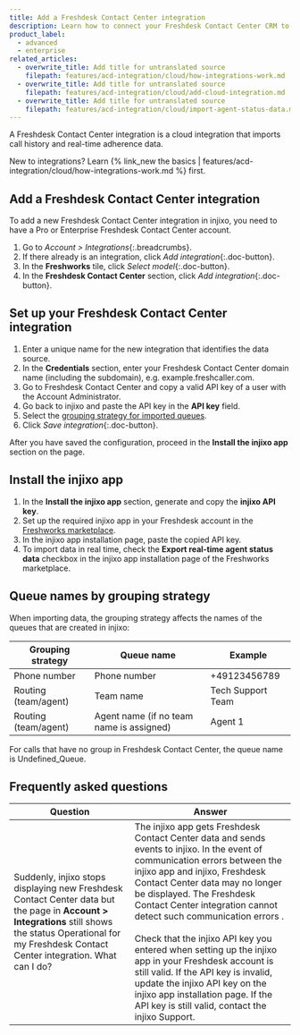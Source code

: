 ```yaml
---
title: Add a Freshdesk Contact Center integration
description: Learn how to connect your Freshdesk Contact Center CRM to injixo to import data.
product_label:
  - advanced
  - enterprise
related_articles:
  - overwrite_title: Add title for untranslated source
    filepath: features/acd-integration/cloud/how-integrations-work.md
  - overwrite_title: Add title for untranslated source
    filepath: features/acd-integration/cloud/add-cloud-integration.md
  - overwrite_title: Add title for untranslated source
    filepath: features/acd-integration/cloud/import-agent-status-data.md
---
```


A Freshdesk Contact Center integration is a cloud integration that imports call history and real-time adherence data.

New to integrations? Learn {% link_new the basics | features/acd-integration/cloud/how-integrations-work.md %} first.

## Add a Freshdesk Contact Center integration 

To add a new Freshdesk Contact Center integration in injixo, you need to have a Pro or Enterprise Freshdesk Contact Center account.

1. Go to _Account > Integrations_{:.breadcrumbs}.
2. If there already is an integration, click _Add integration_{:.doc-button}.
3. In the **Freshworks** tile, click _Select model_{:.doc-button}.
4. In the **Freshdesk Contact Center** section, click _Add integration_{:.doc-button}.

## Set up your Freshdesk Contact Center integration

1. Enter a unique name for the new integration that identifies the data source.
2. In the **Credentials** section, enter your Freshdesk Contact Center domain name (including the subdomain), e.g. example.freshcaller.com.
3. Go to Freshdesk Contact Center and copy a valid API key of a user with the Account Administrator.
4. Go back to injixo and paste the API key in the **API key** field.
5. Select the [grouping strategy for imported queues](#queue-names-by-grouping-strategy).
6. Click _Save integration_{:.doc-button}. 

After you have saved the configuration, proceed in the **Install the injixo app** section on the page.

## Install the injixo app

1. In the **Install the injixo app** section, generate and copy the **injixo API key**.
2. Set up the required injixo app in your Freshdesk account in the [Freshworks marketplace](https://www.freshworks.com/apps/freshcaller/injixo_1/).
3. In the injixo app installation page, paste the copied API key.
4. To import data in real time, check the **Export real-time agent status data** checkbox in the injixo app installation page of the Freshworks marketplace.

## Queue names by grouping strategy

When importing data, the grouping strategy affects the names of the queues that are created in injixo:

| Grouping strategy   | Queue name                               | Example           |
| ------------------- | ---------------------------------------- | ----------------- |
| Phone number        | Phone number                             | +49123456789      |
| Routing (team/agent) | Team name                                | Tech Support Team |
| Routing (team/agent) | Agent name (if no team name is assigned) | Agent 1           |

For calls that have no group in Freshdesk Contact Center, the queue name is Undefined_Queue.

## Frequently asked questions

| Question                                                                                                                                                                       | Answer                                                                                                                                                                                                                                                                                                                                                                                                                                                                                                                   |
| ------------------------------------------------------------------------------------------------------------------------------------------------------------------------------ | ------------------------------------------------------------------------------------------------------------------------------------------------------------------------------------------------------------------------------------------------------------------------------------------------------------------------------------------------------------------------------------------------------------------------------------------------------------------------------------------------------------------------ |
| Suddenly, injixo stops displaying new Freshdesk Contact Center data but the page in **Account > Integrations** still shows the status Operational for my Freshdesk Contact Center integration. What can I do? | The injixo app gets Freshdesk Contact Center data and sends events to injixo. In the event of communication errors between the injixo app and injixo, Freshdesk Contact Center data may no longer be displayed. The Freshdesk Contact Center integration cannot detect such communication errors .<br><br>Check that the injixo API key you entered when setting up the injixo app in your Freshdesk account is still valid. If the API key is invalid, update the injixo API key on the injixo app installation page. If the API key is still valid, contact the injixo Support. |
